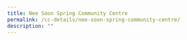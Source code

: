```yaml
---
title: Nee Soon Spring Community Centre
permalink: /cc-details/nee-soon-spring-community-centre/
description: ""
---
```

